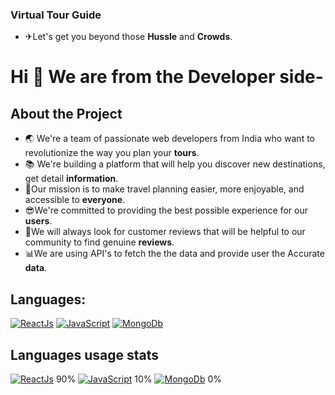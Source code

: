 
### **Virtual Tour Guide**

- ✈Let's get you beyond those **Hussle** and **Crowds**.

# Hi 👋 We are from the Developer side-

## About the Project

- 🌏 We're a team of passionate web developers from India who want to revolutionize the way you plan your **tours**.
- 📚 We're building a platform that will help you discover new destinations, get detail **information**.
- 👥Our mission is to make travel planning easier, more enjoyable, and accessible to **everyone**.
- 😎We're committed to providing the best possible experience for our **users**.
- 🤩We will always look for customer reviews that will be helpful to our community to find genuine **reviews**.
- 📊We are using API's to fetch the the data and provide user the Accurate **data**.



## Languages:

[![ReactJs](https://img.shields.io/badge/ReactJs-3776AB?style=flat-square&logo=python&logoColor=white)](https://react.dev/)
[![JavaScript](https://img.shields.io/badge/JavaScript-F7DF1E?style=flat-square&logo=javascript&logoColor=white)](https://developer.mozilla.org/en-US/docs/Web/JavaScript)
[![MongoDb](https://img.shields.io/badge/Mongo-02569B?style=flat-square&logo=flutter&logoColor=white)](https://www.mongodb.com/)



## Languages usage stats 

[![ReactJs](https://img.shields.io/badge/ReactJs-3776AB?style=flat-square&logo=python&logoColor=white)](https://react.dev/) 90%
[![JavaScript](https://img.shields.io/badge/JavaScript-F7DF1E?style=flat-square&logo=javascript&logoColor=white)](https://developer.mozilla.org/en-US/docs/Web/JavaScript) 10%
[![MongoDb](https://img.shields.io/badge/Mongo-02569B?style=flat-square&logo=flutter&logoColor=white)](https://www.mongodb.com/) 0%


